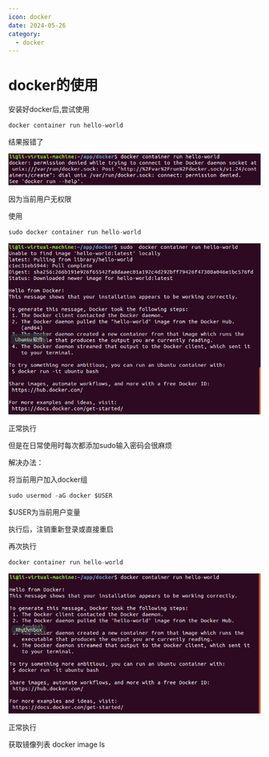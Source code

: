 ```yaml
---
icon: docker
date: 2024-05-26
category:
  - docker
---
```


# docker的使用

安装好docker后,尝试使用

```jsx
docker container run hello-world
```

结果报错了

![报错](/assets/images/other/docker/dockerUse/vmware_sPAX6jk90h.png)

因为当前用户无权限

使用

```jsx
sudo docker container run hello-world
```

![执行成功](/assets/images/other/docker/dockerUse/vmware_uwUaqInP4R.png)

正常执行

但是在日常使用时每次都添加sudo输入密码会很麻烦

解决办法：

将当前用户加入docker组

```jsx
sudo usermod -aG docker $USER
```

$USER为当前用户变量

执行后，注销重新登录或直接重启

再次执行

```jsx
docker container run hello-world
```

![执行成功](/assets/images/other/docker/dockerUse/vmware_ldeLChKGl7.png)

正常执行

获取镜像列表
docker image ls